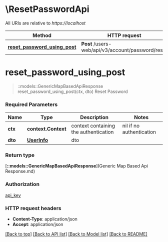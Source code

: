 # \ResetPasswordApi

All URIs are relative to *https://localhost*

| Method                                                                         | HTTP request                                      | Description    |
| ------------------------------------------------------------------------------ | ------------------------------------------------- | -------------- |
| [**reset_password_using_post**](ResetPasswordApi.md#reset_password_using_post) | **Post** /users-web/api/v3/account/password/reset | Reset Password |


# **reset_password_using_post**
> ::models::GenericMapBasedApiResponse reset_password_using_post(ctx, dto)
Reset Password

### Required Parameters

| Name    | Type                        | Description                           | Notes                    |
| ------- | --------------------------- | ------------------------------------- | ------------------------ |
| **ctx** | **context.Context**         | context containing the authentication | nil if no authentication |
| **dto** | [**UserInfo**](UserInfo.md) | dto                                   |

### Return type

[**::models::GenericMapBasedApiResponse**](Generic Map Based Api Response.md)

### Authorization

[api_key](../README.md#api_key)

### HTTP request headers

 - **Content-Type**: application/json
 - **Accept**: application/json

[[Back to top]](#) [[Back to API list]](../README.md#documentation-for-api-endpoints) [[Back to Model list]](../README.md#documentation-for-models) [[Back to README]](../README.md)
